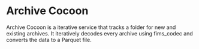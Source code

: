 # Archive Cocoon
Archive Cocoon is a iterative service that tracks a folder for new and existing archives. It iteratively decodes every archive using fims_codec and converts the data to a Parquet file.